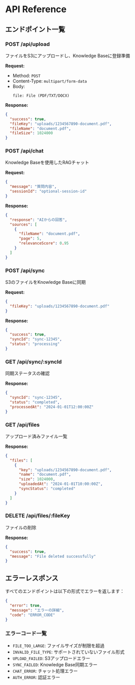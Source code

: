 # API Reference

## エンドポイント一覧

### POST /api/upload
ファイルをS3にアップロードし、Knowledge Baseに登録準備

**Request:**
- Method: `POST`
- Content-Type: `multipart/form-data`
- Body:
  ```
  file: File (PDF/TXT/DOCX)
  ```

**Response:**
```json
{
  "success": true,
  "fileKey": "uploads/1234567890-document.pdf",
  "fileName": "document.pdf",
  "fileSize": 1024000
}
```

### POST /api/chat
Knowledge Baseを使用したRAGチャット

**Request:**
```json
{
  "message": "質問内容",
  "sessionId": "optional-session-id"
}
```

**Response:**
```json
{
  "response": "AIからの回答",
  "sources": [
    {
      "fileName": "document.pdf",
      "page": 5,
      "relevanceScore": 0.95
    }
  ]
}
```

### POST /api/sync
S3のファイルをKnowledge Baseに同期

**Request:**
```json
{
  "fileKey": "uploads/1234567890-document.pdf"
}
```

**Response:**
```json
{
  "success": true,
  "syncId": "sync-12345",
  "status": "processing"
}
```

### GET /api/sync/:syncId
同期ステータスの確認

**Response:**
```json
{
  "syncId": "sync-12345",
  "status": "completed",
  "processedAt": "2024-01-01T12:00:00Z"
}
```

### GET /api/files
アップロード済みファイル一覧

**Response:**
```json
{
  "files": [
    {
      "key": "uploads/1234567890-document.pdf",
      "name": "document.pdf",
      "size": 1024000,
      "uploadedAt": "2024-01-01T10:00:00Z",
      "syncStatus": "completed"
    }
  ]
}
```

### DELETE /api/files/:fileKey
ファイルの削除

**Response:**
```json
{
  "success": true,
  "message": "File deleted successfully"
}
```

## エラーレスポンス

すべてのエンドポイントは以下の形式でエラーを返します：

```json
{
  "error": true,
  "message": "エラーの詳細",
  "code": "ERROR_CODE"
}
```

### エラーコード一覧
- `FILE_TOO_LARGE`: ファイルサイズが制限を超過
- `INVALID_FILE_TYPE`: サポートされていないファイル形式
- `UPLOAD_FAILED`: S3アップロードエラー
- `SYNC_FAILED`: Knowledge Base同期エラー
- `CHAT_ERROR`: チャット処理エラー
- `AUTH_ERROR`: 認証エラー